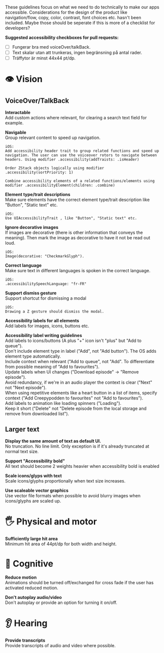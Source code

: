 These guidelines focus on what we need to do technically to make our apps accessible. Considerations for the design of the product like navigation/flow, copy, color, contrast, font choices etc. hasn't been included. Maybe those should be seperate if this is more of a checklist for developers?

**Suggested accessibility checkboxes for pull requests:**  
- [ ] Fungerar bra med voiceOver/talkBack.
- [ ] Text skalar utan att trunkeras, ingen begränsning på antal rader.
- [ ] Träffytor är minst 44x44 pt/dp.
  
# 👁 Vision 

## VoiceOver/TalkBack

**Interactable**  
Add custom actions where relevant, for clearing a search text field for example.

**Navigable**  
Group relevant content to speed up navigation.

    iOS:
    Add accessibility header trait to group related functions and speed up navigation. The user can use the voiceover rotors to navigate between headers. Using modifier .accessibility(addTraists: .isHeader)

    Order ZStack objects logically using modifier .accessibility(sortPriority: 1)

    Combine accessibility elements of a related functions/elements using modifier .accessibilityElement(children: .combine)

**Element type/trait descriptions**  
Make sure elements have the correct element type/trait description like "Button", "Static text" etc.

    iOS:
    Use UIAccessibilityTrait , like "Button", "Static text" etc.

**Ignore decorative images**  
If images are decorative (there is other information that conveys the meaning). Then mark the image as decorative to have it not be read out loud.  

    iOS:
    Image(decorative: "CheckmarkGlyph").

**Correct language**  
Make sure text in different languages is spoken in the correct language. 

    iOS:
    .accessibilitySpeechLanguage: "fr-FR"

**Support dismiss gesture**  
Support shortcut for dismissing a modal

    iOS: 
    Drawing a Z gesture should dismiss the modal.
    
**Accessibility labels for all elements**  
Add labels for images, icons, buttons etc.

**Accessibility label writing guidelines**  
Add labels to icons/buttons (A plus "+" icon isn't "plus" but "Add to queue").  
Don't include element type in label ("Add", not "Add button"). The OS adds element type automatically.  
Include context when relevant ("Add to queue", not "Add". To differentiate from possible meaning of "Add to favourites").  
Update labels when UI changes ("Download episode" -> "Remove episode").  
Avoid redundancy, if we're in an audio player the context is clear ("Next" not "Next episode").  
When using repetitive elements like a heart button in a list of items, specify context ("Add Creepypodden to favourites" not "Add to favourites").  
Add labels to animation like loading spinners ("Loading").  
Keep it short ("Delete" not "Delete episode from the local storage and remove from downloaded list").  


## Larger text

**Display the same amount of text as default UI.**   
No truncation. No line limit. Only exception is if it's already truncated at normal text size.

**Support "Accessibility bold"**   
All text should become 2 weights heavier when accessibility bold is enabled

**Scale icons/glyps with text**  
Scale icons/glyphs proportionally when text size increases.

**Use scaleable vector graphics**  
Use vector file formats when possible to avoid blurry images when icons/glyphs are scaled up.


# 🖐 Physical and motor 

**Sufficiently large hit area**  
Minimum hit area of 44pt/dp for both width and height.


# 🧠 Cognitive 

**Reduce motion**  
Animations should be turned off/exchanged for cross fade if the user has activated reduced motion.

**Don't autoplay audio/video**   
Don't autoplay or provide an option for turning it on/off.


# 👂 Hearing

**Provide transcripts**  
Provide transcripts of audio and video where possible. 
